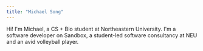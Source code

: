 ```yaml
---
title: "Michael Song"
---
```


Hi! I'm Michael, a CS + Bio student at Northeastern University. I'm a software developer on Sandbox, a student-led software consultancy at NEU and an avid volleyball player.
